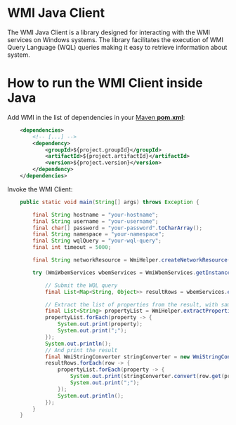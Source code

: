 # WMI Java Client

The WMI Java Client is a library designed for interacting with the WMI services on Windows systems. The library facilitates the execution of WMI Query Language (WQL) queries making it easy to retrieve information about system.

# How to run the WMI Client inside Java

Add WMI in the list of dependencies in your [Maven **pom.xml**](https://maven.apache.org/pom.html):

```xml
    <dependencies>
        <!-- [...] -->
        <dependency>
            <groupId>${project.groupId}</groupId>
            <artifactId>${project.artifactId}</artifactId>
            <version>${project.version}</version>
        </dependency>
    </dependencies>
```

Invoke the WMI Client:

```java
    public static void main(String[] args) throws Exception {

        final String hostname = "your-hostname";
        final String username = "your-username";
        final char[] password = "your-password".toCharArray();
        final String namespace = "your-namespace";
        final String wqlQuery = "your-wql-query";
        final int timeout = 5000;

        final String networkResource = WmiHelper.createNetworkResource(hostname, namespace);

        try (WmiWbemServices wbemServices = WmiWbemServices.getInstance(networkResource, username, password)) {

            // Submit the WQL query
            final List<Map<String, Object>> resultRows = wbemServices.executeWql(wqlQuery, timeout * 1000);

            // Extract the list of properties from the result, with same order as in the WQL query
            final List<String> propertyList = WmiHelper.extractPropertiesFromResult(resultRows, wqlQuery);
            propertyList.forEach(property -> {
                System.out.print(property);
                System.out.print(";");
            });
            System.out.println();
            // And print the result
            final WmiStringConverter stringConverter = new WmiStringConverter("|", false);
            resultRows.forEach(row -> {
                propertyList.forEach(property -> {
                    System.out.print(stringConverter.convert(row.get(property)));
                    System.out.print(";");
                });
                System.out.println();
            });
        }
    }

```